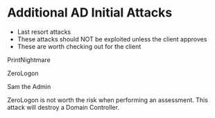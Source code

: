 # Additional AD Initial Attacks

- Last resort attacks
- These attacks should NOT be exploited unless the client approves
- These are worth checking out for the client

PrintNightmare

ZeroLogon

Sam the Admin

ZeroLogon is not worth the risk when performing an assessment. This attack will destroy a Domain Controller.